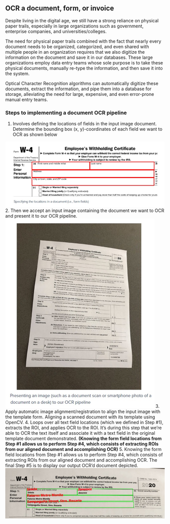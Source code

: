 
## OCR a document, form, or invoice

Despite living in the digital age, we still have a strong reliance on physical paper trails, especially in large organizations such as government, enterprise companies, and universities/colleges.

The need for physical paper trails combined with the fact that nearly every document needs to be organized, categorized, and even shared with multiple people in an organization requires that we also digitize the information on the document and save it in our databases. These large organizations employ data entry teams whose sole purpose is to take these physical documents, manually re-type the information, and then save it into the system.

Optical Character Recognition algorithms can automatically digitize these documents, extract the information, and pipe them into a database for storage, alleviating the need for large, expensive, and even error-prone manual entry teams.

### Steps to implementing a document OCR pipeline
1.  Involves defining the locations of fields in the input image document. Determine the bounding box (x, y)-coordinates of each field we want to OCR as shown below

![](https://github.com/shejz/OCR/blob/main/OCR%20a%20document%2C%20form%2C%20or%20invoice%20with%20Tesseract%20and%20OpenCV/Steps/Step1.%20Specifying%20Locations.jpg)
2. Then we accept an input image containing the document we want to OCR and present it to our OCR pipeline.![](https://github.com/shejz/OCR/blob/main/OCR%20a%20document%2C%20form%2C%20or%20invoice%20with%20Tesseract%20and%20OpenCV/Steps/Step2.%20Input%20image%20containing%20the%20document.jpg)
3. Apply automatic image alignment/registration to align the input image with the template form. Aligning a scanned document with its template using OpenCV.
4. Loops over all text field locations (which we defined in Step #1), extracts the ROI, and applies OCR to the ROI. It’s during this step that we’re able to OCR the text itself and associate it with a text field in the original template document demonstrated. **(Knowing the form field locations from Step #1 allows us to perform Step #4, which consists of extracting ROIs from our aligned document and accomplishing OCR)**
5. Knowing the form field locations from Step #1 allows us to perform Step #4, which consists of extracting ROIs from our aligned document and accomplishing OCR. The final Step #5 is to display our output OCR’d document depicted.
![](https://github.com/shejz/OCR/blob/main/OCR%20a%20document%2C%20form%2C%20or%20invoice%20with%20Tesseract%20and%20OpenCV/Steps/Step5.%20Output.jpg)

